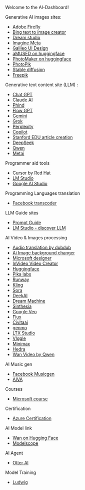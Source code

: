 Welcome to the AI-Dashboard!

Generative AI images sites:
* [Adobe Firefly](https://firefly.adobe.com/generate/)
* [Bing text to image creator](https://www.bing.com/create)
* [Dream studio](https://dreamstudio.ai/generate)
* [Imagine Meta](https://imagine.meta.com/)
* [Galileo UI Design](https://www.usegalileo.ai/explore)
* [aMUSED on huggingface](https://huggingface.co/blog/amused)
* [PhotoMaker on huggingface](https://huggingface.co/spaces/TencentARC/PhotoMaker)
* [PhotoPik](https://www.freepik.com/pikaso/ai-image-generator)
* [Stable diffusion](https://stablediffusionweb.com/app/image-generator)
* [Freepik](https://www.freepik.com/pikaso)

Generative text content site (LLM) :
* [Chat GPT](https://chat.openai.com/)
* [Claude AI ](https://claude.ai/)
* [Phind](https://www.phind.com/)
* [Flow GPT](https://flowgpt.com/chat)
* [Gemini](https://gemini.google.com)
* [Grok](https://x.com/i/grok)
* [Perplexity](https://www.perplexity.ai/)
* [Copilot](https://copilot.microsoft.com/)
* [Stanford EDU article creation](https://storm.genie.stanford.edu/)
* [DeepSeek](https://chat.deepseek.com/)
* [Qwen](https://chat.qwen.ai/)
* [Metai](https://www.meta.ai/)


Programmer aid tools
* [Cursor by Red Hat](https://cursor.sh/)
* [LM Studio](https://lmstudio.ai/)
* [Google AI Studio](https://aistudio.google.com/app/prompts/new_chat?utm_source=gais&utm_medium=email&utm_campaign=flash_may)

Programming Languages translation
* [Facebook transcoder](https://github.com/facebookresearch/TransCoder)

LLM Guide sites
* [Prompt Guide](https://www.promptingguide.ai/)
* [LM Studio - discover LLM](https://lmstudio.ai/)


AI Video & Images processing
* [Audio translation by dubdub](https://www.dubdub.ai/)
* [Ai Image background changer](https://imgcreator.zmo.ai/tools/background-changer)
* [Microsoft designer](https://designer.microsoft.com/)
* [InVideo Video Creator](https://ai.invideo.io/)
* [Huggingface](https://huggingface.co/spaces/PAIR/Text2Video-Zero)
* [Pika labs](https://pika.art/) 
* [Runway](https://runwayml.com/)
* [Kling](https://klingai.com/)
* [Sora](https://openai.com/sora/)
* [DeekAI](https://deepai.org/video)
* [Dream Machine](https://lumalabs.ai/dream-machine/creations)
* [Sinthesia](https://www.synthesia.io/#free-ai-video)
* [Google Veo](https://deepmind.google/technologies/veo/veo-2/)
* [Flux](https://flux-ai.io/)
* [Civitaai](https://civitai.com/)
* [genmo](https://www.genmo.ai/)
* [LTX Studio](https://ltx.studio/)
* [VIggle](https://viggle.ai)
* [Minimax](https://hailuoai.video/)
* [Hedra](https://www.hedra.com/)
* [Wan Video by Qwen](https://wan.video/generate)


AI Music gen
* [Facebook Musicgen](https://huggingface.co/spaces/facebook/MusicGen)
* [AIVA](https://www.topmediai.com/ai-music-generator/)

Courses 
* [Microsoft course](https://microsoft.github.io/AI-For-Beginners/)

Certification
* [Azure Certification](https://learn.microsoft.com/en-us/credentials/browse/?credential_types=certification&roles=ai-engineer)

AI Model link
* [Wan on Hugging Face](https://huggingface.co/Wan-AI/Wan2.2-S2V-14B)
* [Modelscope](https://www.modelscope.cn/)

AI Agent
* [Otter AI](https://otter.ai/)

Model Training 
* [Ludwig](https://ludwig.ai/0.4/)

